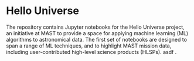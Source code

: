 # Hello Universe

The repository contains Jupyter notebooks for the Hello Universe project, an initiative at MAST to provide a space for applying machine learning (ML) algorithms to astronomical data. The first set of notebooks are designed to span a range of ML techniques, and to highlight MAST mission data, including user-contributed high-level science products (HLSPs). asdf
.
